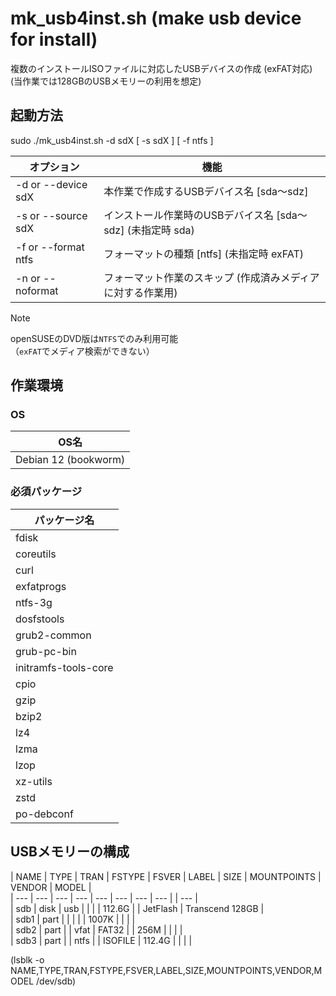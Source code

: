 # mk_usb4inst.sh (make usb device for install)  
  
複数のインストールISOファイルに対応したUSBデバイスの作成 (exFAT対応)  
(当作業では128GBのUSBメモリーの利用を想定)  
  
## 起動方法  
  
sudo ./mk_usb4inst.sh -d sdX [ -s sdX ] [ -f ntfs ]  
  
| オプション | 機能 |  
| --- | --- |  
| -d or --device sdX  | 本作業で作成するUSBデバイス名 [sda～sdz] |  
| -s or --source sdX  | インストール作業時のUSBデバイス名 [sda～sdz] (未指定時 sda) |  
| -f or --format ntfs | フォーマットの種類 [ntfs] (未指定時 exFAT) |  
| -n or --noformat    | フォーマット作業のスキップ (作成済みメディアに対する作業用) |  
  
> [!NOTE]  
> openSUSEのDVD版は`NTFS`でのみ利用可能  
> （`exFAT`でメディア検索ができない）  
  
## 作業環境  
  
### OS  
  
| OS名 |  
| --- |  
| Debian 12 (bookworm) |  
  
### 必須パッケージ  
  
| パッケージ名 |  
| --- |  
| fdisk |  
| coreutils |  
| curl |  
| exfatprogs |  
| ntfs-3g |  
| dosfstools |  
| grub2-common |  
| grub-pc-bin |  
| initramfs-tools-core |  
| cpio |  
| gzip |  
| bzip2 |  
| lz4 |  
| lzma |  
| lzop |  
| xz-utils |  
| zstd |  
| po-debconf |  
  
## USBメモリーの構成  
  
| NAME | TYPE | TRAN | FSTYPE | FSVER | LABEL   | SIZE   | MOUNTPOINTS | VENDOR   | MODEL           |  
| ---  | ---  | ---  | ---    | ---   | ---     | ---    | ---         |          | ---             |  
| sdb  | disk | usb  |        |       |         | 112.6G |             | JetFlash | Transcend 128GB |  
| sdb1 | part |      |        |       |         | 1007K  |             |          |                 |  
| sdb2 | part |      | vfat   | FAT32 |         | 256M   |             |          |                 |  
| sdb3 | part |      | ntfs   |       | ISOFILE | 112.4G |             |          |                 |  
  
(lsblk -o NAME,TYPE,TRAN,FSTYPE,FSVER,LABEL,SIZE,MOUNTPOINTS,VENDOR,MODEL /dev/sdb)  
  
